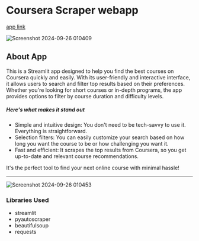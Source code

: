 # Coursera Scraper webapp

<a href="https://coursera-scraper-nishant-maity.streamlit.app/">app link</a>

![Screenshot 2024-09-26 010409](https://github.com/user-attachments/assets/201f6c44-faba-4738-9987-0c92da6c4a48)

<h2>About App</h2>
    
<p>This is a Streamlit app designed to help you find the best courses on Coursera quickly and easily. With its user-friendly and interactive interface, it allows users to search and filter top results based on their preferences. Whether you're looking for short courses or in-depth programs, the app provides options to filter by course duration and difficulty levels.</p>
    <h5>Here's what makes it stand out</h5>
    <ul>
        <li>Simple and intuitive design: You don't need to be tech-savvy to use it. Everything is straightforward.</li>
        <li>Selection filters: You can easily customize your search based on how long you want the course to be or how challenging you want it.</li>
        <li>Fast and efficient: It scrapes the top results from Coursera, so you get up-to-date and relevant course recommendations.</li>
    </ul>
    <p>It's the perfect tool to find your next online course with minimal hassle!</p>

<hr>


![Screenshot 2024-09-26 010453](https://github.com/user-attachments/assets/bc644f6c-a222-4bdd-bc23-200a8766b6a2)

<h3>Libraries Used</h3>
<ul>
    <li>streamlit</li>
    <li>pyautoscraper</li>
    <li>beautifulsoup</li>
    <li>requests</li>
</ul>
